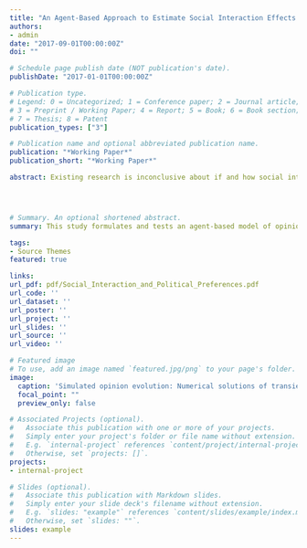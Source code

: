 ```yaml
---
title: "An Agent-Based Approach to Estimate Social Interaction Effects on Government Satisfaction in Germany"
authors:
- admin
date: "2017-09-01T00:00:00Z"
doi: ""

# Schedule page publish date (NOT publication's date).
publishDate: "2017-01-01T00:00:00Z"

# Publication type.
# Legend: 0 = Uncategorized; 1 = Conference paper; 2 = Journal article;
# 3 = Preprint / Working Paper; 4 = Report; 5 = Book; 6 = Book section;
# 7 = Thesis; 8 = Patent
publication_types: ["3"]

# Publication name and optional abbreviated publication name.
publication: "*Working Paper*"
publication_short: "*Working Paper*"

abstract: Existing research is inconclusive about if and how social interactions affect individuals' political preferences. This study formulates and tests an agent-based model of opinion dynamics which claims to explain the evolution of political preferences by means of social interaction effects. The approach incorporates a majority and a momentum mechanism claiming that individuals are affected by perceived opinion levels as well as by opinion changes. This theoretical model is empirically tested by estimating its parameters on government satisfaction in Germany. The results support the empirical validity of the approach. Beyond that, the findings suggest that individuals are rather affected by opinion changes than by opinion levels and that nonconformity plays a more important role in the evolution of the considered preference than conformity.




# Summary. An optional shortened abstract.
summary: This study formulates and tests an agent-based model of opinion dynamics which claims to explain the evolution of political preferences by means of social interaction effects.

tags:
- Source Themes
featured: true

links:
url_pdf: pdf/Social_Interaction_and_Political_Preferences.pdf
url_code: ''
url_dataset: ''
url_poster: ''
url_project: ''
url_slides: ''
url_source: ''
url_video: ''

# Featured image
# To use, add an image named `featured.jpg/png` to your page's folder. 
image:
  caption: 'Simulated opinion evolution: Numerical solutions of transient densities from the Fokker-Planck equation employing the Crank-Nicolson scheme.'
  focal_point: ""
  preview_only: false

# Associated Projects (optional).
#   Associate this publication with one or more of your projects.
#   Simply enter your project's folder or file name without extension.
#   E.g. `internal-project` references `content/project/internal-project/index.md`.
#   Otherwise, set `projects: []`.
projects:
- internal-project

# Slides (optional).
#   Associate this publication with Markdown slides.
#   Simply enter your slide deck's filename without extension.
#   E.g. `slides: "example"` references `content/slides/example/index.md`.
#   Otherwise, set `slides: ""`.
slides: example
---
```


